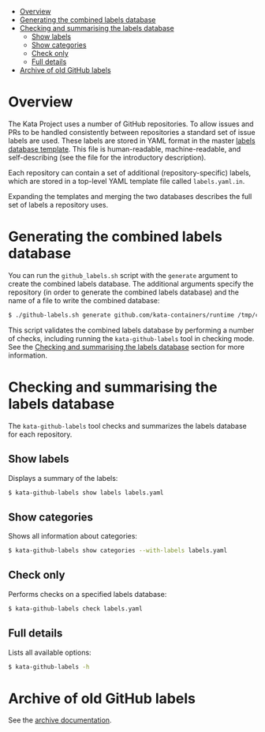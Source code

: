 * [Overview](#overview)
* [Generating the combined labels database](#generating-the-combined-labels-database)
* [Checking and summarising the labels database](#checking-and-summarising-the-labels-database)
    * [Show labels](#show-labels)
    * [Show categories](#show-categories)
    * [Check only](#check-only)
    * [Full details](#full-details)
* [Archive of old GitHub labels](#archive-of-old-github-labels)

# Overview

The Kata Project uses a number of GitHub repositories. To allow issues and PRs
to be handled consistently between repositories a standard set of issue labels
are used. These labels are stored in YAML format in the master
[labels database template](labels.yaml.in). This file is human-readable,
machine-readable, and self-describing (see the file for the introductory
description).

Each repository can contain a set of additional (repository-specific) labels,
which are stored in a top-level YAML template file called `labels.yaml.in`.

Expanding the templates and merging the two databases describes the full set
of labels a repository uses.

# Generating the combined labels database

You can run the `github_labels.sh` script with the `generate` argument to
create the combined labels database. The additional arguments specify the
repository (in order to generate the combined labels database) and the name of
a file to write the combined database:

```sh
$ ./github-labels.sh generate github.com/kata-containers/runtime /tmp/combined.yaml
```

This script validates the combined labels database by performing a number of
checks, including running the `kata-github-labels` tool in checking mode. See
the
[Checking and summarising the labels database](#checking-and-summarising-the-labels-database)
section for more information.

# Checking and summarising the labels database

The `kata-github-labels` tool checks and summarizes the labels database for
each repository.

## Show labels

Displays a summary of the labels:

```sh
$ kata-github-labels show labels labels.yaml
```

## Show categories

Shows all information about categories:

```sh
$ kata-github-labels show categories --with-labels labels.yaml
```
## Check only

Performs checks on a specified labels database:

```sh
$ kata-github-labels check labels.yaml
```

## Full details

Lists all available options:

```sh
$ kata-github-labels -h
```

# Archive of old GitHub labels

See the [archive documentation](archive).
